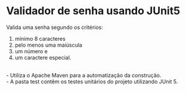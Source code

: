 # Validador de senha usando JUnit5
 
Valida uma senha segundo os critérios:
1. mínimo 8 caracteres
2. pelo menos uma maiúscula
3. um número e 
4. um caractere especial.

<br>
- Utiliza o Apache Maven para a automatização da construção.<br>
- A pasta test contêm os testes unitários do projeto utilizando JUnit 5.<br>
